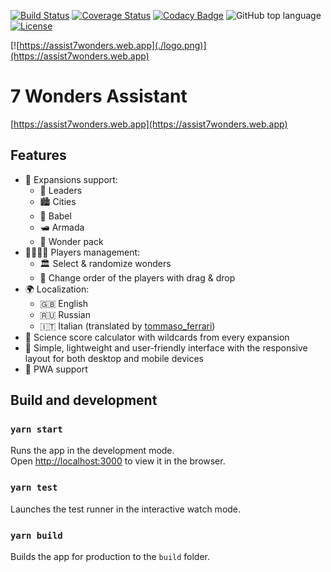 [![Build Status](https://travis-ci.org/kirillunlimited/assist7wonders.svg?branch=master)](https://travis-ci.com/kirillunlimited/assist7wonders)
[![Coverage Status](https://coveralls.io/repos/github/kirillunlimited/assist7wonders/badge.svg?branch=master)](https://coveralls.io/github/kirillunlimited/assist7wonders?branch=master)
[![Codacy Badge](https://api.codacy.com/project/badge/Grade/4b5baa33b48e4995b5adc37a65cae574)](https://app.codacy.com/gh/kirillunlimited/assist7wonders?utm_source=github.com&utm_medium=referral&utm_content=kirillunlimited/assist7wonders&utm_campaign=Badge_Grade_Settings)
![GitHub top language](https://img.shields.io/github/languages/top/kirillunlimited/assist7wonders)
[![License](https://img.shields.io/github/license/kirillunlimited/assist7wonders)](https://github.com/kirillunlimited/assist7wonders/blob/master/LICENSE.md)

[![https://assist7wonders.web.app](./logo.png)](https://assist7wonders.web.app)

# 7 Wonders Assistant

[https://assist7wonders.web.app](https://assist7wonders.web.app)

## Features

- 🧩 Expansions support:
  - 🦸 Leaders
  - 🏙️ Cities
  - 🗼 Babel
  - 🛥️ Armada
  - 🗿 Wonder pack
- 👨‍👩‍👧‍👦 Players management:
  - 🏛 Select & randomize wonders
  - 🔄 Change order of the players with drag & drop
- 🌍 Localization:
  - 🇬🇧 English
  - 🇷🇺 Russian
  - 🇮🇹 Italian (translated by [tommaso_ferrari](https://boardgamegeek.com/user/tommaso_ferrari))
- 🧪 Science score calculator with wildcards from every expansion
- 🎨 Simple, lightweight and user-friendly interface with the responsive layout for both desktop and mobile devices
- 📱 PWA support

## Build and development

### `yarn start`

Runs the app in the development mode.\
Open [http://localhost:3000](http://localhost:3000) to view it in the browser.

### `yarn test`

Launches the test runner in the interactive watch mode.

### `yarn build`

Builds the app for production to the `build` folder.
